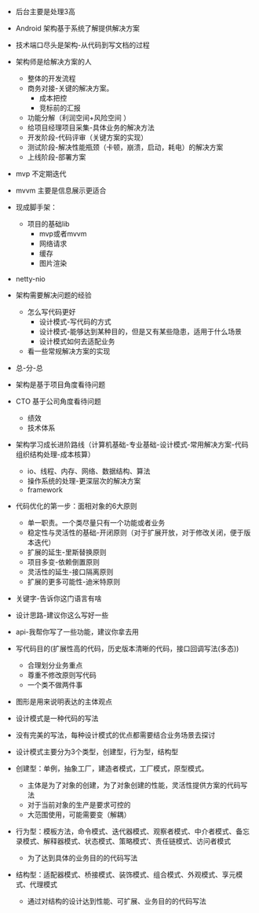 * 后台主要是处理3高
* Android 架构基于系统了解提供解决方案
* 技术端口尽头是架构-从代码到写文档的过程
* 架构师是给解决方案的人
  * 整体的开发流程
  * 商务对接-关键的解决方案。
    * 成本把控
    * 竞标前的汇报
  * 功能分解（利润空间+风险空间 ）
  * 给项目经理项目采集-具体业务的解决方法
  * 开发阶段-代码评审（关键方案的实现）
  * 测试阶段-解决性能瓶颈（卡顿，崩溃，启动，耗电）的解决方案
  * 上线阶段-部署方案
* mvp 不定期迭代
* mvvm 主要是信息展示更适合
* 现成脚手架：
  * 项目的基础lib
    * mvp或者mvvm
    * 网络请求
    * 缓存
    * 图片渲染

* netty-nio 
* 架构需要解决问题的经验 
  * 怎么写代码更好
    * 设计模式-写代码的方式
    * 设计模式-能够达到某种目的，但是又有某些隐患，适用于什么场景
    * 设计模式如何去适配业务
  * 看一些常规解决方案的实现

* 总-分-总
* 架构是基于项目角度看待问题
* CTO 基于公司角度看待问题
  * 绩效
  * 技术体系
* 架构学习成长进阶路线（计算机基础-专业基础-设计模式-常用解决方案-代码组织结构处理-成本核算）
  * io、线程、内存、网络、数据结构、算法
  * 操作系统的处理-更深层次的解决方案
  * framework 
* 代码优化的第一步：面相对象的6大原则
  * 单一职责。一个类尽量只有一个功能或者业务
  * 稳定性与灵活性的基础-开闭原则（对于扩展开放，对于修改关闭，便于版本迭代）
  * 扩展的延生-里斯替换原则
  * 项目多变-依赖倒置原则
  * 灵活性的延生-接口隔离原则
  * 扩展的更多可能性-迪米特原则

* 关键字-告诉你这门语言有啥
* 设计思路-建议你这么写好一些
* api-我帮你写了一些功能，建议你拿去用
* 写代码目的(扩展性高的代码，历史版本清晰的代码，接口回调写法(多态)) 
  * 合理划分业务重点
  * 尊重不修改原则写代码
  * 一个类不做两件事
* 图形是用来说明表达的主体观点
*  设计模式是一种代码的写法
* 没有完美的写法，每种设计模式的优点都需要结合业务场景去探讨

* 设计模式主要分为3个类型，创建型，行为型，结构型
* 创建型：单例，抽象工厂，建造者模式，工厂模式，原型模式。
  * 主体是为了对象的创建，为了对象创建的性能，灵活性提供方案的代码写法
  * 对于当前对象的生产是要求可控的
  * 大范围使用，可能需要变（解耦）

* 行为型：模板方法，命令模式、迭代器模式、观察者模式、中介者模式、备忘录模式、解释器模式、状态模式、策略模式‘、责任链模式、访问者模式
  * 为了达到具体的业务目的的代码写法
* 结构型：适配器模式、桥接模式、装饰模式、组合模式、外观模式、享元模式、代理模式
  * 通过对结构的设计达到性能、可扩展、业务目的的代码写法
